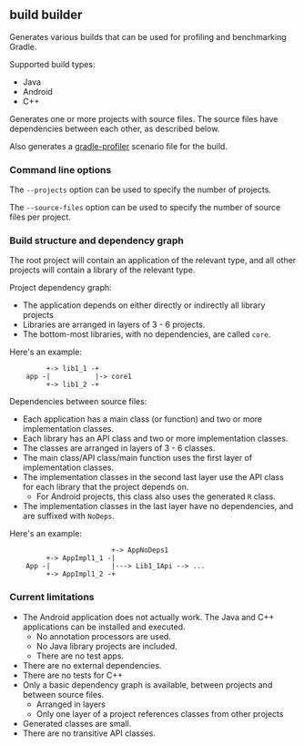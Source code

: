 ## build builder

Generates various builds that can be used for profiling and benchmarking Gradle.

Supported build types:

- Java
- Android
- C++

Generates one or more projects with source files. The source files have dependencies between each other, as described below.

Also generates a [gradle-profiler](https://www.github.com/gradle/gradle-profiler) scenario file for the build.

### Command line options

The `--projects` option can be used to specify the number of projects.

The `--source-files` option can be used to specify the number of source files per project.

### Build structure and dependency graph

The root project will contain an application of the relevant type, and all other projects will contain a library of the relevant type. 

Project dependency graph:

- The application depends on either directly or indirectly all library projects
- Libraries are arranged in layers of 3 - 6 projects.
- The bottom-most libraries, with no dependencies, are called `core`.

Here's an example:

```
         +-> lib1_1 -+
    app -|           |-> core1
         +-> lib1_2 -+
```
           
Dependencies between source files:

- Each application has a main class (or function) and two or more implementation classes.
- Each library has an API class and two or more implementation classes.
- The classes are arranged in layers of 3 - 6 classes.
- The main class/API class/main function uses the first layer of implementation classes.
- The implementation classes in the second last layer use the API class for each library that the project depends on.
    - For Android projects, this class also uses the generated `R` class.
- The implementation classes in the last layer have no dependencies, and are suffixed with `NoDeps`.

Here's an example:

```
                         +-> AppNoDeps1                        
         +-> AppImpl1_1 -|
    App -|               |---> Lib1_1Api --> ...
         +-> AppImpl1_2 -+ 
```

### Current limitations

- The Android application does not actually work. The Java and C++ applications can be installed and executed.
    - No annotation processors are used.
    - No Java library projects are included.
    - There are no test apps.
- There are no external dependencies.
- There are no tests for C++
- Only a basic dependency graph is available, between projects and between source files.
    - Arranged in layers 
    - Only one layer of a project references classes from other projects
- Generated classes are small.
- There are no transitive API classes. 
